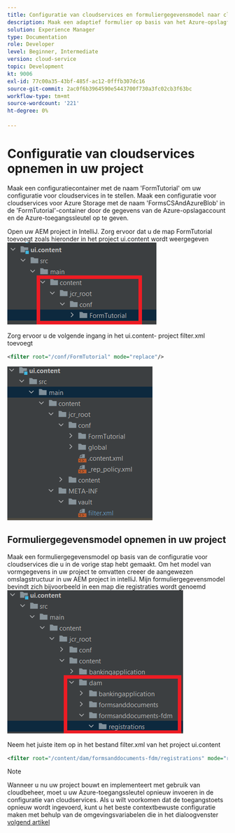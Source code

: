 ```yaml
---
title: Configuratie van cloudservices en formuliergegevensmodel naar cloudinstantie verplaatsen
description: Maak een adaptief formulier op basis van het Azure-opslagformuliergegevensmodel en duw dit naar de cloud-instantie.
solution: Experience Manager
type: Documentation
role: Developer
level: Beginner, Intermediate
version: cloud-service
topic: Development
kt: 9006
exl-id: 77c00a35-43bf-485f-ac12-0fffb307dc16
source-git-commit: 2ac0f6b3964590e5443700f730a3fc02cb3f63bc
workflow-type: tm+mt
source-wordcount: '221'
ht-degree: 0%

---
```


# Configuratie van cloudservices opnemen in uw project

Maak een configuratiecontainer met de naam &#39;FormTutorial&#39; om uw configuratie voor cloudservices in te stellen. Maak een configuratie voor cloudservices voor Azure Storage met de naam &#39;FormsCSAndAzureBlob&#39; in de &#39;FormTutorial&#39;-container door de gegevens van de Azure-opslagaccount en de Azure-toegangssleutel op te geven.

Open uw AEM project in IntelliJ. Zorg ervoor dat u de map FormTutorial toevoegt zoals hieronder in het project ui.content wordt weergegeven
![cloud-services-configuratie](assets/cloud-services-configuration.png)

Zorg ervoor u de volgende ingang in het ui.content- project filter.xml toevoegt

```xml
<filter root="/conf/FormTutorial" mode="replace"/>
```

![filter-xml](assets/ui-content-filter.png)

## Formuliergegevensmodel opnemen in uw project

Maak een formuliergegevensmodel op basis van de configuratie voor cloudservices die u in de vorige stap hebt gemaakt. Om het model van vormgegevens in uw project te omvatten creeer de aangewezen omslagstructuur in uw AEM project in intelliJ. Mijn formuliergegevensmodel bevindt zich bijvoorbeeld in een map die registraties wordt genoemd
![fdm-inhoud](assets/ui-content-fdm.png)

Neem het juiste item op in het bestand filter.xml van het project ui.content

```xml
<filter root="/content/dam/formsanddocuments-fdm/registrations" mode="replace"/>
```


>[!NOTE]
>
>Wanneer u nu uw project bouwt en implementeert met gebruik van cloudbeheer, moet u uw Azure-toegangssleutel opnieuw invoeren in de configuratie van cloudservices. Als u wilt voorkomen dat de toegangstoets opnieuw wordt ingevoerd, kunt u het beste contextbewuste configuratie maken met behulp van de omgevingsvariabelen die in het dialoogvenster [volgend artikel](./context-aware-fdm.md)
